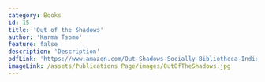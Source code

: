 ```yaml
---
category: Books
id: 15
title: 'Out of the Shadows'
author: 'Karma Tsomo'
feature: false
description: 'Description'
pdfLink: 'https://www.amazon.com/Out-Shadows-Socially-Bibliotheca-Indio-Buddhica/dp/8170308496/ref=sr_1_26?s=books&ie=UTF8&qid=1381809693&sr=1-26&keywords=karma+lekshe+tsomo'
imageLink: /assets/Publications Page/images/OutOfTheShadows.jpg
---
```

